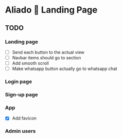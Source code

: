 # Aliado 🤖 Landing Page

## TODO

### Landing page

- [ ] Send each button to the actual view
- [ ] Navbar items should go to section
- [ ] Add smooth scroll
- [ ] Make whatsapp button actually go to whatsapp chat

### Login page

### Sign-up page

### App

- [x] Add favicon

### Admin users
